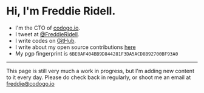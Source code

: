 # Hi, I'm Freddie Ridell.

+ I'm the CTO of [codogo.io](https://codogo.io).
+ I tweet at [@FreddieRidell](https://twitter.com/FreddieRidell).
+ I write codes on [GitHub](https://github.com/CodogoFreddie).
+ I write about my open source contributions [here](/open-source/)
+ My pgp fingerprint is `6BE0AF404BB9D844281F3DA5ACD8B92700BF93A0`

---

This page is still very much a work in progress, but I'm adding new content to it every day.
Please do check back in regularly, or shoot me an email at [freddie@codogo.io](mailto:freddie@codogo.io)

